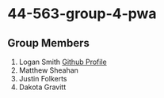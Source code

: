 # 44-563-group-4-pwa
## Group Members
1. Logan Smith [Github Profile](https://github.com/Logan11999)
2. Matthew Sheahan
3. Justin Folkerts
4. Dakota Gravitt
